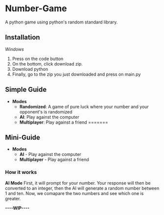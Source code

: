 # Number-Game
A python game using python's random standard library.

## Installation
*Windows*
1. Press on the code button
2. On the bottom, click download zip.
3. Download python
4. Finally, go to the zip you just downloaded and press on main.py

## Simple Guide
- **Modes**
    - **Randomized**: A game of pure luck where your number and your opponent's is randomized
    - **AI**: Play against the computer
    - **Multiplayer**: Play against a friend
=======
## Mini-Guide
- **Modes**
  - **AI** - Play against the computer
  - **Multiplayer** - Play against a friend

### How it works
**AI Mode**
First, it will prompt for your number. Your response will then be converted to an integer, then the AI will generate a random number between 1 and ten. Now, we comapare the two numbers and see which one is greater.

**----WIP----**
